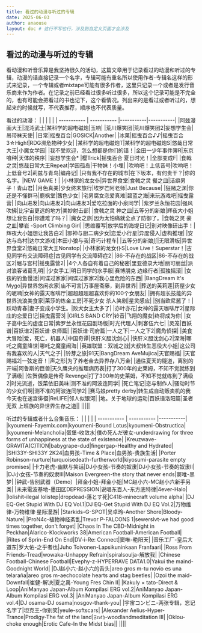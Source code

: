 ```yaml
---
title: 看过的动漫与听过的专辑
date: 2025-06-03
author: anaouse
layout: doc # 这行不写也行，涉及到自定义页面才会涉及
---
```


## 看过的动漫与听过的专辑
看动漫和听音乐算是我坚持很久的活动，这篇文章用于记录看过的动漫和听过的专辑，动漫的话直接记录一个名字，专辑可能有重名所以使用作者-专辑名这样的形式来记录，一个专辑或者mixtape可能有很多作者，这里只记录一个或者是发行音乐商来作为作者。在记录之前已经看过很多听过很多，所以这个记录可能是不完全的，也有可能会把看过的书也记下，这个看情况。列出来的是看过或者听过的，想起来的时候就写，不代表推荐，顺序也不代表质量。

看过的动漫：
|             |             |           |             |
| ----------- | ----------- |-----------|-----------|
|阿兹漫画大王|混沌武士|某科学的超电磁炮|玉响|
|荒川爆笑团|荒川爆笑团2|妄想学生会|吊带袜天使|
|日常|摇曳百合|GOSICK|Another|
|冰菓|摇曳百合♪♪|摇曳百合 3☆High!|RDG濒危物种少女|
|某科学的超电磁炮T|某科学的超电磁炮S|悠哉日常大王|小魔女学园|
|我不受欢迎，怎么想都是你们的错！|金田一少年事件簿R|东京喰种|天体的秩序|
|妄想学生会* |樱Trick|摇曳百合 夏日时光！|全部变成F|
|食戟之灵|悠哉日常大王Repeat|学园孤岛|干物妹！小埋|
|吹响吧！上低音号|吹响吧！上低音号2|莉兹与青鸟|编舟记|
|只有我不存在的城市|在下坂本，有何贵干？|你的名字。|NEW GAME！|
|小林家的龙女仆|异世界食堂|食戟之灵 餐之皿|洁癖男子！青山君|
|月色真美|少女终末旅行|埃罗芒阿老师|Just Because|
|狂赌之渊|你还是不懂群马|鹿枫堂|茜色少女|
|宅男腐女恋爱真难|碧蓝之海|来玩游戏吧|摇曳露营|
|向山进发|向山进发2|向山进发3|爱吃拉面的小泉同学|
|紫罗兰永恒花园|强风吹拂|比宇宙更远的地方|美妙射击部|
|食戟之灵 神之皿|五等分的新娘|辉夜大小姐想让我告白|你遭难了吗？|
|魔女之旅|因为太怕痛就全点了防御了。|食戟之灵 豪之皿|攀岩 -Sport Climbing Girl|
|思维覆写|放学后的海堤日记|别对映像研出手！|辉夜大小姐想让我告白2|
|邪神与厨二病少女|恋爱小行星|异度侵入|虚构推理|
|安达与岛村|达尔文游戏|本田小狼与我|奇巧计程车|
|五等分的新娘∫∫|无限滑板|异世界食堂2|悠哉日常大王Nonstop|
|小林家的龙女仆S|Love Live！Superstar！|古见同学有交流障碍症|古见同学有交流障碍症2|
|86-不存在的战区|86-不存在的战区2|堀与宫村|摇曳露营2|
|4个人各自有着自己的秘密|里亚德录大地|丽可丽丝|派对浪客诸葛孔明|
|少女手工|明日同学的水手服|赛博朋克 边缘行者|孤独摇滚|
|女孩的钓鱼慢活|间谍过家家|间谍过家家2|我心里危险的东西|
|BangDream It's Mygo|异世界悠闲农家|庙不可言|万事屋斋藤，到异世界|
|葬送的芙莉莲|药屋少女的呢喃|女神的露天咖啡厅|超超超超超喜欢你的100个女朋友|
|拥有超长技能的异世界流浪美食家|莱莎的炼金工房|不死少女 杀人笑剧|星灵感应|
|别当欧尼酱了！|跃动青春|妻子变成小学生。|败犬女主太多了|
|亦叶亦花|女神的露天咖啡厅2|星际庄的恋爱日记|摇曳露营3|
|GIRLS BAND CRY|铃音|飞翔的魔女|终将成为你|
|女子高中生的虚度日常|紫罗兰永恒花园剧场版|时光代理人|刺客伍六七|
|灵笼|百妖谱|百妖谱2|百妖谱·京师篇|
|百妖谱·司府篇|一人之下|一人之下2|魔角侦探|
|美食大冒险|爱，死亡，机器人|中国奇谭|侠肝义胆沈剑心|
|侠肝义胆沈剑心2|深海|哪吒之魔童降世|哪吒之魔童闹海|
|英雄联盟：双城之战|大叔转生恶役大小姐|这公司有我喜欢的人|天气之子|
|铃芽之旅|91天|BangDream AveMujica|天官赐福|
|天官赐福2|一弦定音！|声之形|为了养老金去异界存八万金|
|通往夏天的隧道，离别的开端|阿鲁斯的巨兽|天久鹰央的推理病历表|打了300年的史莱姆，不知不觉就练到了满级|
|佐贺偶像是传奇 Revenge|打了300年的史莱姆，不知不觉就练到了满级2|时光流逝，饭菜依旧美味|测不准的阿波连同学|
|死亡笔记|恋与制作人|骚动时节的少女们啊|测不准的阿波连同学2|
|赛马娘pretty derby|转生成自动贩卖机的我今天也在迷宫徘徊|ReLIFE|邻人似银河|
|地。关于地球的运动|百妖谱洛阳篇|圣者无双 上班族的异世界生存之道||
|||||



听过的专辑或者什么合集音乐：
|             |             |           |
| ----------- | ----------- |-----------|
|kyoumeni-Fayemix.com|kyoumeni-Bound Lotus|kyoumeni-Obstructica|
|kyoumeni-Melancholia|蛋堡-收敛水|僕の死んだ彼女-underdrawing for three forms of unhappiness at the state of existence|
|Kreuzwave-GRAVITA(C)TION|babygrape-dud|fingergap-Healthy and Hydrated|
|SHI33Y-SHI33Y 2K24|血男孩-Time & Place|血男孩-贵族生活|
|Porter Robinson-nurture|turquoisedeath-furtherworld|kiyosumi-parasite empty promises|
|卡力老虎-幽默与笑话|DJ小女孩-节奏的奴隶|DJ小女孩-节奏的奴隶Ⅱ|
|DJ小女孩-节奏的奴隶Ⅲ|Maison Evergreen-the story that never ends|窦唯-黑梦|
|钟武-告别武器（Demo）|拜金小姐-拜金小姐|MC赵小六-MC赵小六新手另类|
|未来電波基地-墨田区DEPRESSION|说唱东百人-东方底特律|4ever-Halo|
|lolishit-ilegal lolistep|dropdead-落とす死|C418-minecraft volume alpha|
|DJ EQ-Get Stupid With DJ EQ Vol.1|DJ EQ-Get Stupid With DJ EQ Vol.2|万物维律-万物维律·星际漫游|
|Starkids-G-SPOT|吴卓玲-Another Shore|Bloody-Nature|
|ProN4c-植物神经紊乱|Trevor P-FALCONS 1|sewerslvt-we had good times together, don't forget|
|Chaos In The CBD-Midnight in Peckhan|Alarico-Klockworks 38|American Football-American Football|
|Rites of Sprin-End On End|DV-i-Re: Connect|窦唯-艳阳天|
|音乐工厂-皇后大道东|罗大佑-之乎者也|Juho Toivonen-Lapsikuninkaan Franfaari|
|Ross From Friends-Tread|wowaka-Unhappy Refrain|spiralsoulja-解放我|
|Chinese Football-Chinese Football|Evephy-z-HYPERRAVE DATA1.0|Yakui the maind-Goodnight World|
|DJ赵小六-赵小六的舌头|areo gros m-tu novio es una telaraña|areo gros m-aechocolate hearts and stag beetles|
|Ozoi the maid-Downfall|崔健-解决|夏之禹-Young Fres Chin II|
|Kakuly × tato-Direct & Loop|AniManyao Japan-Album Kompilasi ERG vol.2|AniManyao Japan-Album Kompilasi ERG vol.3|
|AniManyao Japan-Album Kompilasi ERG vol.4|DJ osama-DJ osama|nosgov-thank-you|
|宇宙コンビニ-两张专辑，忘记名字了|坦克王-你别笑|yeule-softscars|
|Alexander Aelius-Hyper-Trance|Prodigy-The fat of the land|𝔉𝔯𝔬𝔱𝔥-woodlandmeditation Ⅲ|
|Oklou-choke enough|Erotic Cafe-In the Midst bias||
||||



